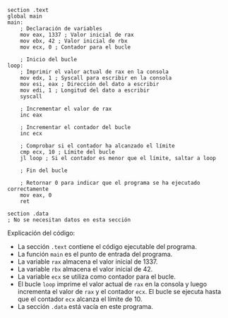 ```assembly
section .text
global main
main:
    ; Declaración de variables
    mov eax, 1337 ; Valor inicial de rax
    mov ebx, 42 ; Valor inicial de rbx
    mov ecx, 0 ; Contador para el bucle

    ; Inicio del bucle
loop:
    ; Imprimir el valor actual de rax en la consola
    mov edx, 1 ; Syscall para escribir en la consola
    mov esi, eax ; Dirección del dato a escribir
    mov edi, 1 ; Longitud del dato a escribir
    syscall

    ; Incrementar el valor de rax
    inc eax

    ; Incrementar el contador del bucle
    inc ecx

    ; Comprobar si el contador ha alcanzado el límite
    cmp ecx, 10 ; Límite del bucle
    jl loop ; Si el contador es menor que el límite, saltar a loop

    ; Fin del bucle

    ; Retornar 0 para indicar que el programa se ha ejecutado correctamente
    mov eax, 0
    ret

section .data
; No se necesitan datos en esta sección
```

Explicación del código:

* La sección `.text` contiene el código ejecutable del programa.
* La función `main` es el punto de entrada del programa.
* La variable `rax` almacena el valor inicial de 1337.
* La variable `rbx` almacena el valor inicial de 42.
* La variable `ecx` se utiliza como contador para el bucle.
* El bucle `loop` imprime el valor actual de `rax` en la consola y luego incrementa el valor de `rax` y el contador `ecx`. El bucle se ejecuta hasta que el contador `ecx` alcanza el límite de 10.
* La sección `.data` está vacía en este programa.
